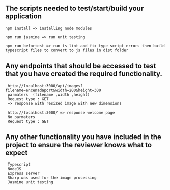 ##  The scripts needed to test/start/build your application
    
    npm install => installing node modules

    npm run jasmine => run unit testing 

    npm run befortest => run ts lint and fix type script errors then build typescript files to convert to js files in dist folder

   ## Any endpoints that should be accessed to test that you have created the required functionality.
   
     http://localhost:3000/api/images?filename=encenadaport&width=200&height=300   
     parmaters  (filename ,width ,height)
     Request type : GET
     => response with resized image with new dimensions

     http://localhost:3000/ => response welcome page
     No parmaters 
     Request type : GET

   ## Any other functionality you have included in the project to ensure the reviewer knows what to expect
     Typescript 
     NodeJS 
     Express server
     Sharp was used for the image processing
     Jasmine unit testing
